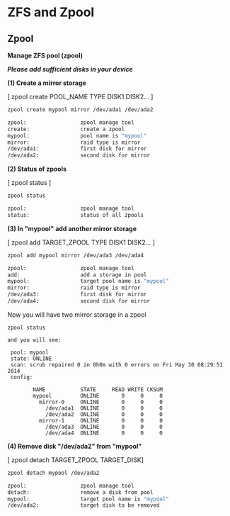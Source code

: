 # ZFS and Zpool
## Zpool
**Manage ZFS pool (zpool)**

***Please add sufficient disks in your device***

**(1) Create a mirror storage**

[ zpool create POOL_NAME TYPE DISK1 DISK2... ]

```bash
zpool create mypool mirror /dev/ada1 /dev/ada2

zpool:                 zpool manage tool
create:                create a zpool
mypool:                pool name is "mypool"   
mirror:                raid type is mirror
/dev/ada1:             first disk for mirror
/dev/ada2:             second disk for mirror
```

**(2) Status of zpools**

[ zpool status ]

```bash
zpool status

zpool:                 zpool manage tool
status:                status of all zpools
```

**(3) In "mypool" add another mirror storage**

[ zpool add TARGET_ZPOOL TYPE DISK1 DISK2... ]

```bash
zpool add mypool mirror /dev/ada3 /dev/ada4

zpool:                 zpool manage tool
add:                   add a storage in pool
mypool:                target pool name is "mypool"   
mirror:                raid type is mirror
/dev/ada3:             first disk for mirror
/dev/ada4:             second disk for mirror
```

Now you will have two mirror storage in a zpool

```
zpool status 

and you will see:

 pool: mypool
 state: ONLINE
 scan: scrub repaired 0 in 0h0m with 0 errors on Fri May 30 08:29:51 2014
 config:
 
        NAME           STATE     READ WRITE CKSUM
        mypool         ONLINE       0     0     0
          mirror-0     ONLINE       0     0     0
            /dev/ada1  ONLINE       0     0     0
            /dev/ada2  ONLINE       0     0     0
          mirror-1     ONLINE       0     0     0
            /dev/ada3  ONLINE       0     0     0
            /dev/ada4  ONLINE       0     0     0
```

**(4) Remove disk "/dev/ada2" from "mypool"**

[ zpool detach TARGET_ZPOOL TARGET_DISK]

```bash
zpool detach mypool /dev/ada2

zpool:                 zpool manage tool
detach:                remove a disk from pool
mypool:                target pool name is "mypool"
/dev/ada2:             target disk to be removed
```
